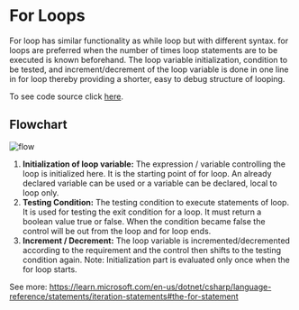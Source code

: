 # For Loops
For loop has similar functionality as while loop but with different syntax. for loops are preferred when the number of times loop statements are to be executed is known beforehand. The loop variable initialization, condition to be tested, and increment/decrement of the loop variable is done in one line in for loop thereby providing a shorter, easy to debug structure of looping.

To see code source click [here](https://github.com/Thesnowmanndev/CSharp-Education/blob/main/CSharp-Mastercourse/Applications/Console%20Applications/App%2012%20-%20For%20Loops/ForLoops/Program.cs).

## Flowchart

![flow](https://media.geeksforgeeks.org/wp-content/cdn-uploads/loops.png)

1. **Initialization of loop variable:** The expression / variable controlling the loop is initialized here. It is the starting point of for loop. An already declared variable can be used or a variable can be declared, local to loop only.
2. **Testing Condition:** The testing condition to execute statements of loop. It is used for testing the exit condition for a loop. It must return a boolean value true or false. When the condition became false the control will be out from the loop and for loop ends.
3. **Increment / Decrement:** The loop variable is incremented/decremented according to the requirement and the control then shifts to the testing condition again. Note: Initialization part is evaluated only once when the for loop starts.

See more: https://learn.microsoft.com/en-us/dotnet/csharp/language-reference/statements/iteration-statements#the-for-statement